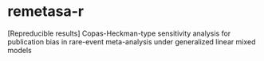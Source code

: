 # remetasa-r
[Repreducible results] Copas-Heckman-type sensitivity analysis for publication bias in rare-event meta-analysis under generalized linear mixed models
